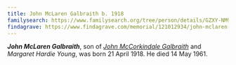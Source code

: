 ```yaml
---
title: John McLaren Galbraith b. 1918
familysearch: https://www.familysearch.org/tree/person/details/GZXY-NM9
findagrave: https://www.findagrave.com/memorial/121012934/john-mclaren-galbraith
---
```

***John McLaren Galbraith***, son of *[John McCorkindale Galbraith](galbraith-john-mccorkindale-1886-young.md)* and  *Margaret Hardie Young*,
was born  21 April 1918.  He died 14 May 1961.

